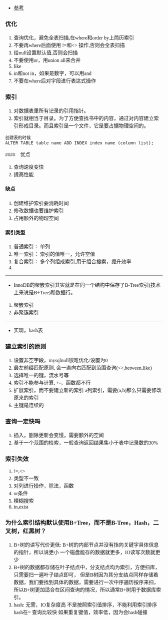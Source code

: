 <font face="Simsun" size=3>

- [参考](https://wenku.baidu.com/view/c82e5f3029f90242a8956bec0975f46527d3a76f.html)

### 优化

1. 查询优化，避免全表扫描,在where和order by上简历索引
2. 不要再where后面使用 !=和<> 操作,否则会全表扫描
3. 给null设置默认值,否则会扫描
4. 不要使用or，用union all来合并
5. like
6. in和not in，如果是数字，可以用and
7. 不要在where后对字段进行表达式操作


### 索引

1. 对数据表里所有记录的引用指针。
2. 索引就相当于目录。为了方便查找书中的内容，通过对内容建立索引形成目录。而且索引是一个文件，它是要占据物理空间的。



~~~
创建表的时候
ALTER TABLE table_name ADD INDEX index_name (column_list);
~~~



####　优点

1. 查询速度变快
2. 提高性能

#### 缺点

1. 创建维护索引要消耗时间
2. 修改数据也要维护索引
3. 占用额外的物理空间

#### 索引类型

1. 普通索引： 单列
2. 唯一索引： 索引的值唯一，允许空值
3. 复合索引： 多个列组成索引,用于组合搜索，提升效率
4. 

---

- InnoDB的聚簇索引其实就是在同一个结构中保存了B-Tree索引(技术上来说是B+Tree)和数据行。
1. 聚簇索引
2. 非聚簇索引

---

- 实现，hash表

### 建立索引的原则

1. 设置非空字段，mysqlnull很难优化/设置为0
2. 最左前缀匹配原则, 会一直向右匹配到范围查询(<>,between,like)
3. 选择唯一的键，流水号等
4. 索引不能参与计算, +-，函数都不行
5. 扩展索引，而不要建立新的索引 a列索引，需要(a,b)那么只需要修改原来的索引
6. 主键是连续的

### 查询一定快吗

1. 插入，删除更新会变慢，需要额外的空间
2. 基于一个范围的检索，一般查询返回结果集小于表中记录数的30%


### 索引失效

1. !=,<>
2. 类型不一致
3. 对列进行操作，除法，函数
4. or条件
5. 模糊搜索
6. in,exist

### 为什么索引结构默认使用B+Tree，而不是B-Tree，Hash，二叉树，红黑树？

1. B+树的读写代价更低: B+树的内部节点并没有指向关键字具体信息的指针，所以说更小
一个磁盘能存的数据就更多，IO读写次数就更少
2. B+树的数据都存储在叶子结点中，分支结点均为索引，方便扫库，只需要扫一遍叶子结点即可，
但是B树因为其分支结点同样存储着数据，我们要找到具体的数据，需要进行一次中序遍历按序来扫，所以B+树更加适合在区间查询的情况，所以通常B+树用于数据库索引。
3. hash: 无需，IO复杂度高
不是按照索引值排序，不能利用索引排序
hash在= 查询比较快
如果重复键值，效率低，因为会hash碰撞


</font>